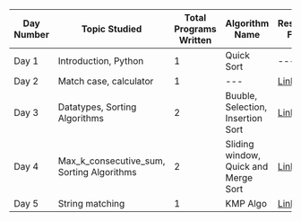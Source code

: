 | Day Number | Topic Studied          | Total Programs Written | Algorithm Name |   Resources Folder  |
|------------|------------------------|------------------------|----------------|---------------------|
| Day 1      | Introduction, Python   | 1                      | Quick Sort     | --- |
| Day 2      | Match case, calculator | 1                      | --- | [Link](./Day%202/)  |
| Day 3      | Datatypes, Sorting Algorithms | 2               | Buuble, Selection, Insertion Sort | [Link](./Day%203/) |
| Day 4      | Max_k_consecutive_sum, Sorting Algorithms | 2   | Sliding window, Quick and Merge Sort | [Link](./Day%204/) |
| Day 5      | String matching | 1                | KMP Algo       | [Link](./Day%205/)  |

